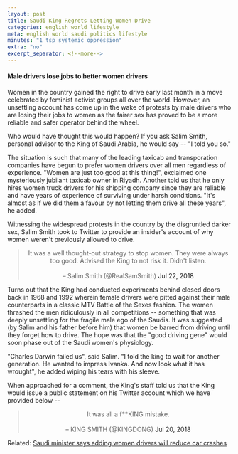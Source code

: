 ```yaml
---
layout: post
title: Saudi King Regrets Letting Women Drive
categories: english world lifestyle
meta: english world saudi politics lifestyle
minutes: "1 tsp systemic oppression"
extra: "no"
excerpt_separator: <!--more-->
---
```

#### Male drivers lose jobs to better women drivers

Women in the country gained the right to drive early last month in a move celebrated by feminist activist groups all over the world. However, an unsettling account has come up in the wake of protests by male drivers who are losing their jobs to women as the fairer sex has proved to be a more reliable and safer operator behind the wheel.

Who would have thought this would happen? If you ask Salim Smith, personal advisor to the King of Saudi Arabia, he would say -- "I told you so."

<!--more-->

The situation is such that many of the leading taxicab and transporation companies have begun to prefer women drivers over all men regardless of experience. "Women are just too good at this thing!", exclaimed one mysteriously jubilant taxicab owner in Riyadh. Another told us that he only hires women truck drivers for his shipping company since they are reliable and have years of experience of surviving under harsh conditions. "It's almost as if we did them a favour by not letting them drive all these years", he added.

Witnessing the widespread protests in the country by the disgruntled darker sex, Salim Smith took to Twitter to provide an insider's account of why women weren't previously allowed to drive. 

<center>
<blockquote class="twitter-tweet"> 
It was a well thought-out strategy to stop women. They were always too good. Advised the King to not risk it. Didn't listen.<br>
<br>
&ndash; Salim Smith (@RealSamSmith) <a>Jul 22, 2018</a>
</blockquote>
</center>

Turns out that the King had conducted experiments behind closed doors back in 1968 and 1992 wherein female drivers were pitted against their male counterparts in a classic MTV Battle of the Sexes fashion. The women thrashed the men ridiculously in all competitions -- something that was deeply unsettling for the fragile male ego of the Saudis. It was suggested (by Salim and his father before him) that women be barred from driving until they forget how to drive. The hope was that the "good driving gene" would soon phase out of the Saudi women's physiology. 

"Charles Darwin failed us", said Salim. "I told the king to wait for another generation. He wanted to impress Ivanka. And now look what it has wrought", he added wiping his tears with his sleeve.

When approached for a comment, the King's staff told us that the King would issue a public statement on his Twitter account which we have provided below --

<center>
<blockquote class="twitter-tweet"> 
It was all a f**KING mistake.<br>
<br>
&ndash; KING SMITH (@KINGDONG) <a>Jul 20, 2018</a>
</blockquote>
</center>

Related: [Saudi minister says adding women drivers will reduce car crashes](http://www.reuters.com/article/us-saudi-women-driving-accidents/saudi-women-to-be-allowed-to-drive-from-age-18-same-as-men-idUSKCN1C31PE)
